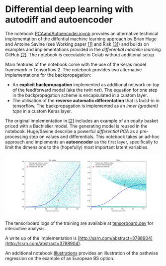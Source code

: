 # Differential deep learning with autodiff and autoencoder


The notebook [PCAandAutoencoder.ipynb](https://github.com/jzinnegger/differential-ml/blob/main/PCAandAutoencoder.ipynb) provides an alternative technical implementation of the diffential machine learning approach by Brian Huge and Antoine Savine (see Working paper [[1]](https://arxiv.org/abs/2005.02347) and Risk [[3]](https://www.risk.net/cutting-edge/banking/7688441/differential-machine-learning-the-shape-of-things-to-come)) and builds on examples and implementations provided in the *differential machine learning* GitHub [[2]](https://github.com/differential-machine-learning). The notebook is executable in Colab without additional setup.

Main features of the notebook come with the use of the Keras model framework in Tensorflow 2. The notebook provides two alternative implementations for the backpropagation:
- An __explicit backpropagation__ implemented as additional network on top of the feedforward model (aka the *twin net*). The equation for one step in the backpropagation scheme is encapsulated in a custom layer.
- The utilisation of the __reverse automatic differentation__ that is build-in in tensorflow. The backpropagation is implemented as an *inner (gradient) tape* in a custom Keras layer.

The original implementation in [[2]](https://github.com/differential-machine-learning) includes an example of an equity basket priced with a Bachielier model. The generating model is reused in the notebook. Huge/Savine describe a powerful *differential PCA* as a pre-processing step on values and differentials. This notebook takes an ad-hoc approach and implements an __autoencoder__ as the first layer, specifically to limit the dimensions to the (hopefully) most important latent variables.

![BS Example](illustration_1.png)

The tensorboard logs of the training are available at [tensorboard.dev](https://tensorboard.dev/experiment/u9IjyZK6RgqjvIj16sQdyA/) for interactive analysis.

A write up of the implementation is [http://ssrn.com/abstract=3788904](http://ssrn.com/abstract=3788904).

An additional notebook [Illustrations](https://github.com/jzinnegger/differential-ml/blob/main/Illustrations.ipynb) provides an illustration of the pathwise regression on the example of an European BS option.



